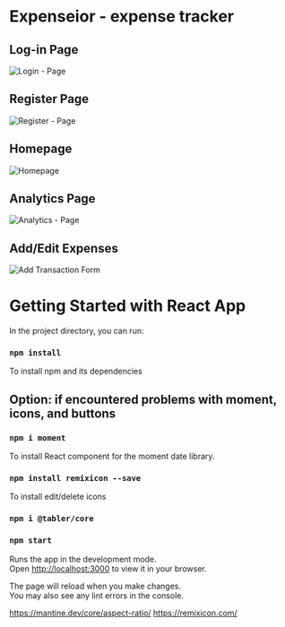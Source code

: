 # Expenseior - expense tracker

## Log-in Page
![Login - Page](https://github.com/ej0306/Expenseior/assets/54604143/d6f1ebb1-77f8-419f-836c-19fda8098e98)

## Register Page
![Register - Page](https://github.com/ej0306/Expenseior/assets/54604143/0d3ccb5c-a028-4275-afbf-2848f5384f46)

## Homepage
![Homepage](https://github.com/ej0306/Expenseior/assets/54604143/8d03fcf3-73a1-4caa-83ed-cd6071914bd4)

## Analytics Page 
![Analytics - Page](https://github.com/ej0306/Expenseior/assets/54604143/12c9f7f9-3ed8-451c-bb0a-6bc196965790)

## Add/Edit Expenses
![Add Transaction Form](https://github.com/ej0306/Expenseior/assets/54604143/5684d9f6-0914-492c-96e9-1e5b90abc26e)

# Getting Started with React App

In the project directory, you can run:

### `npm install`
To install npm and its dependencies



## Option: if encountered problems with moment, icons, and buttons
### `npm i moment`
To install React component for the moment date library.

### `npm install remixicon --save`
To install edit/delete icons

### `npm i @tabler/core`

### `npm start`
Runs the app in the development mode.\
Open [http://localhost:3000](http://localhost:3000) to view it in your browser.

The page will reload when you make changes.\
You may also see any lint errors in the console.


https://mantine.dev/core/aspect-ratio/
https://remixicon.com/


